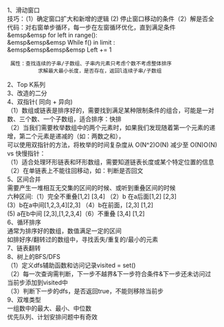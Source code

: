 1、滑动窗口  
技巧：（1）确定窗口扩大和新增的逻辑  (2) 停止窗口移动的条件（2）解是否全  
代码：对右窗单步循环，每一步在左窗循环优化，直到满足条件  
    &emsp&emsp for left in range():  
    &emsp&emsp&emsp  While f()  in limit :  
    &emsp&emsp&emsp&emsp  Left += 1  

     属性：查找连续的子串/子数组、子串内元素只考虑个数不考虑整体排序 
              求解最大最小长度，是否存在，返回l连续子串/子数组
2、Top K系列  
3、改造的二分  
4、双指针( 同向 + 异向)  
  （1）数组或链表是排序好的，需要找到满足某种限制条件的组合，可能是一对数、三个数、一个子数组，适合排序：快排  
  （2）当我们需要枚举数组中的两个元素时，如果我们发现随着第一个元素的递增，第二个元素是递减的（如：两数之和），  
      可以使用双指针的方法，将枚举的时间复杂度从 O(N^2)O(N) 减少至 O(N)O(N)  
   vs 快慢指针：  
      （1）适合处理环形链表和环形数组，需要知道链表长度或某个特定位置的信息  
      （2）在单链表上不能往回移动，如：判断是否回文  
5、区间合并  
  需要产生一堆相互无交集的区间的时候、或听到重叠区间的时候  
  六种区间:（1）完全不重叠[1,2] [3,4]   （2）b 在a后面[1,2] [2,3]  
                  (3）b在a中间[1,2,3,4][2,3] （4）b在前面，[2,3] [1,2]  
                  (5)  a在b中间 [2,3],[1,2,3,4]（6）不重叠 [3,4] [1,2]  
6、循环排序  
  通常为排序好的数组，数值满足一定的区间  
  如排好序/翻转过的数组中，寻找丢失/重复的/最小的元素  
7、链表翻转  
8、树上的BFS/DFS  
   （1）定义dfs辅助函数和访问记录visited = set()  
   （2）每一次查询需判断，下一步不越界&下一步符合条件&下一步还未访问过  
            当前步添加到visited中  
   （3）判断下一步的dfs，是否返回true，不能则移除当前步  
9、双堆类型   
     一组数中的最大、最小、中位数  
     优先队列、计划安排问题中有奇效  
